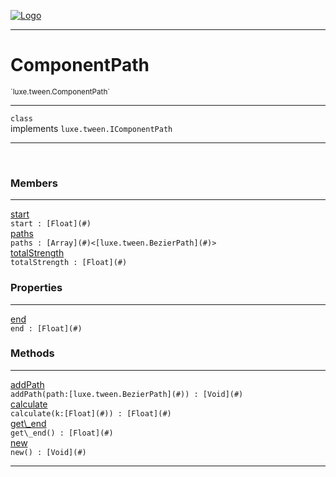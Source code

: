 
[![Logo](../../../images/logo.png)](../../../api/index.html)

---



<h1>ComponentPath</h1>
<small>`luxe.tween.ComponentPath`</small>



---

`class`<br/>implements <code><span>luxe.tween.IComponentPath</span></code>

---

&nbsp;
&nbsp;



<h3>Members</h3> <hr/><span class="member apipage">
                <a name="start"><a class="lift" href="#start">start</a></a><div class="clear"></div><code class="signature apipage">start : [Float](#)</code><br/></span>
            <span class="small_desc_flat"></span><span class="member apipage">
                <a name="paths"><a class="lift" href="#paths">paths</a></a><div class="clear"></div><code class="signature apipage">paths : [Array](#)&lt;[luxe.tween.BezierPath](#)&gt;</code><br/></span>
            <span class="small_desc_flat"></span><span class="member apipage">
                <a name="totalStrength"><a class="lift" href="#totalStrength">totalStrength</a></a><div class="clear"></div><code class="signature apipage">totalStrength : [Float](#)</code><br/></span>
            <span class="small_desc_flat"></span>



<h3>Properties</h3> <hr/><span class="member apipage">
                <a name="end"><a class="lift" href="#end">end</a></a> <div class="clear"></div><code class="signature apipage">end : [Float](#)</code><br/></span>
            <span class="small_desc_flat"></span>



<h3>Methods</h3> <hr/><span class="method apipage">
            <a name="addPath"><a class="lift" href="#addPath">addPath</a></a> <div class="clear"></div><code class="signature apipage">addPath(path:[luxe.tween.BezierPath](#)<span></span>) : [Void](#)</code><br/><span class="small_desc_flat"></span>
        </span>
    <span class="method apipage">
            <a name="calculate"><a class="lift" href="#calculate">calculate</a></a> <div class="clear"></div><code class="signature apipage">calculate(k:[Float](#)<span></span>) : [Float](#)</code><br/><span class="small_desc_flat"></span>
        </span>
    <span class="method apipage">
            <a name="get_end"><a class="lift" href="#get_end">get\_end</a></a> <div class="clear"></div><code class="signature apipage">get\_end() : [Float](#)</code><br/><span class="small_desc_flat"></span>
        </span>
    <span class="method apipage">
            <a name="new"><a class="lift" href="#new">new</a></a> <div class="clear"></div><code class="signature apipage">new() : [Void](#)</code><br/><span class="small_desc_flat"></span>
        </span>
    





---

&nbsp;
&nbsp;
&nbsp;
&nbsp;